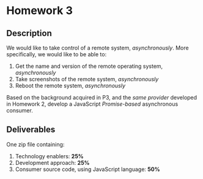 # Homework 3
## Description
We would like to take control of a remote system, *asynchronously*. More specifically, we would like to be able to:
1. Get the name and version of the remote operating system, *asynchronously*
2. Take screenshots of the remote system, *asynchronously*
3. Reboot the remote system, *asynchronously*

Based on the background acquired in P3, and the *same provider* developed in Homework 2, develop a JavaScript *Promise-based* asynchronous consumer.

## Deliverables
One zip file containing:
1. Technology enablers: **25%**
2. Development approach: **25%**
3. Consumer source code, using JavaScript language: **50%**
